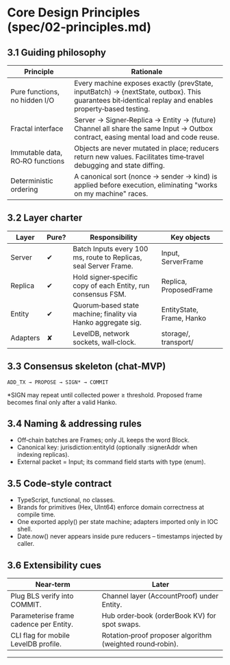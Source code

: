 # Core Design Principles (spec/02‑principles.md)

## 3.1 Guiding philosophy

| Principle | Rationale |
|-----------|-----------|
| Pure functions, no hidden I/O | Every machine exposes exactly (prevState, inputBatch) → {nextState, outbox}. This guarantees bit‑identical replay and enables property‑based testing. |
| Fractal interface | Server → Signer‑Replica → Entity → (future) Channel all share the same Input → Outbox contract, easing mental load and code reuse. |
| Immutable data, RO‑RO functions | Objects are never mutated in place; reducers return new values. Facilitates time‑travel debugging and state diffing. |
| Deterministic ordering | A canonical sort (nonce → sender → kind) is applied before execution, eliminating "works on my machine" races. |

## 3.2 Layer charter

| Layer | Pure? | Responsibility | Key objects |
|-------|-------|----------------|-------------|
| Server | ✔︎ | Batch Inputs every 100 ms, route to Replicas, seal Server Frame. | Input, ServerFrame |
| Replica | ✔︎ | Hold signer‑specific copy of each Entity, run consensus FSM. | Replica, ProposedFrame |
| Entity | ✔︎ | Quorum‑based state machine; finality via Hanko aggregate sig. | EntityState, Frame, Hanko |
| Adapters | ✘ | LevelDB, network sockets, wall‑clock. | storage/, transport/ |

## 3.3 Consensus skeleton (chat‑MVP)

```
ADD_TX → PROPOSE → SIGN* → COMMIT
```

*SIGN may repeat until collected power ≥ threshold. Proposed frame becomes final only after a valid Hanko.

## 3.4 Naming & addressing rules

- Off‑chain batches are Frames; only JL keeps the word Block.
- Canonical key: jurisdiction:entityId (optionally :signerAddr when indexing replicas).
- External packet = Input; its command field starts with type (enum).

## 3.5 Code‑style contract

- TypeScript, functional, no classes.
- Brands for primitives (Hex, UInt64) enforce domain correctness at compile time.
- One exported apply() per state machine; adapters imported only in IOC shell.
- Date.now() never appears inside pure reducers – timestamps injected by caller.

## 3.6 Extensibility cues

| Near‑term | Later |
|-----------|--------|
| Plug BLS verify into COMMIT. | Channel layer (AccountProof) under Entity. |
| Parameterise frame cadence per Entity. | Hub order‑book (orderBook KV) for spot swaps. |
| CLI flag for mobile LevelDB profile. | Rotation‑proof proposer algorithm (weighted round‑robin). |

---